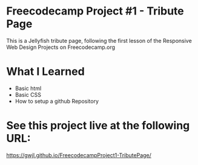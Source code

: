 # Freecodecamp Project #1 - Tribute Page

This is a Jellyfish tribute page, following the first lesson of the Responsive Web Design Projects on Freecodecamp.org

# What I Learned

* Basic html
* Basic CSS
* How to setup a github Repository

# See this project live at the following URL: 

https://gwjl.github.io/FreecodecampProject1-TributePage/

